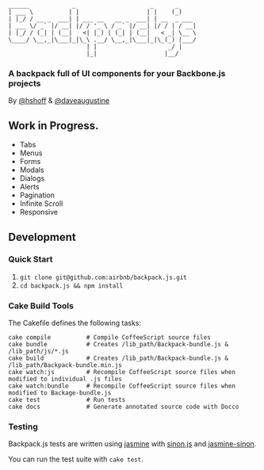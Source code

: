     ______            _                     _      _
    | ___ \          | |                   | |    (_)
    | |_/ / __ _  ___| | ___ __   __ _  ___| | __  _ ___
    | ___ \/ _` |/ __| |/ / '_ \ / _` |/ __| |/ / | / __|
    | |_/ / (_| | (__|   <| |_) | (_| | (__|   < _| \__ \
    \____/ \__,_|\___|_|\_\ .__/ \__,_|\___|_|\_(_) |___/
                          | |                    _/ |
                          |_|                   |__/

### A backpack full of UI components for your Backbone.js projects
 
By [@hshoff](http://www.twitter.com/hshoff) & [@daveaugustine](http://www.twitter.com/daveaugustine)

## Work in Progress.

- Tabs
- Menus
- Forms
- Modals
- Dialogs
- Alerts
- Pagination
- Infinite Scroll
- Responsive

## Development

### Quick Start

1. `git clone git@github.com:airbnb/backpack.js.git`
1. `cd backpack.js && npm install`

### Cake Build Tools

The Cakefile defines the following tasks:

    cake compile          # Compile CoffeeScript source files
    cake bundle           # Creates /lib_path/Backpack-bundle.js & /lib_path/js/*.js
    cake build            # Creates /lib_path/Backpack-bundle.js & /lib_path/Backpack-bundle.min.js
    cake watch:js         # Recompile CoffeeScript source files when modified to individual .js files
    cake watch:bundle     # Recompile CoffeeScript source files when modified to Backage-bundle.js
    cake test             # Run tests
    cake docs             # Generate annotated source code with Docco

### Testing

Backpack.js tests are written using [jasmine](http://pivotal.github.com/jasmine/) with [sinon.js](https://github.com/cjohansen/Sinon.JS) and [jasmine-sinon](https://github.com/froots/jasmine-sinon).

You can run the test suite with `cake test`.